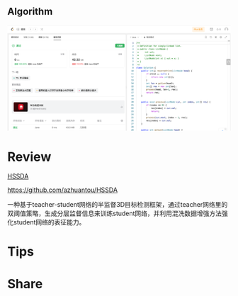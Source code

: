 ## Algorithm

![ianxiao-2023-08-27-lc.png](../../images/temp/ianxiao-2023-08-27-lc.png)

# Review

[HSSDA](https://arxiv.org/pdf/2304.01464.pdf)

https://github.com/azhuantou/HSSDA

一种基于teacher-student网络的半监督3D目标检测框架，通过teacher网络里的双阈值策略，生成分层监督信息来训练student网络，并利用混洗数据增强方法强化student网络的表征能力。

# Tips


# Share
